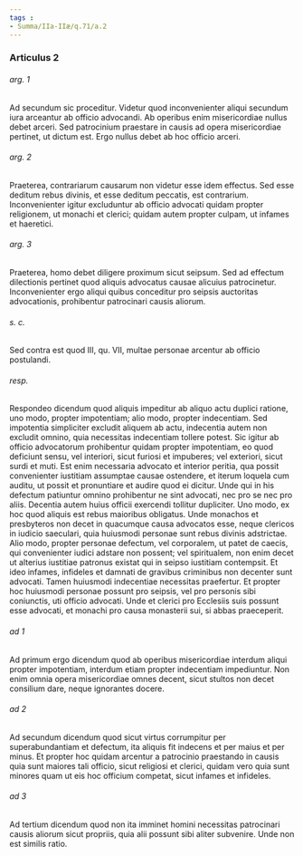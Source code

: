 ```yaml
---
tags : 
- Summa/IIa-IIæ/q.71/a.2
---
```


### Articulus 2

###### arg. 1
Ad secundum sic proceditur. Videtur quod inconvenienter aliqui secundum iura arceantur ab officio advocandi. Ab operibus enim misericordiae nullus debet arceri. Sed patrocinium praestare in causis ad opera misericordiae pertinet, ut dictum est. Ergo nullus debet ab hoc officio arceri.

###### arg. 2
Praeterea, contrariarum causarum non videtur esse idem effectus. Sed esse deditum rebus divinis, et esse deditum peccatis, est contrarium. Inconvenienter igitur excluduntur ab officio advocati quidam propter religionem, ut monachi et clerici; quidam autem propter culpam, ut infames et haeretici.

###### arg. 3
Praeterea, homo debet diligere proximum sicut seipsum. Sed ad effectum dilectionis pertinet quod aliquis advocatus causae alicuius patrocinetur. Inconvenienter ergo aliqui quibus conceditur pro seipsis auctoritas advocationis, prohibentur patrocinari causis aliorum.

###### s. c.
Sed contra est quod III, qu. VII, multae personae arcentur ab officio postulandi.

###### resp.
Respondeo dicendum quod aliquis impeditur ab aliquo actu duplici ratione, uno modo, propter impotentiam; alio modo, propter indecentiam. Sed impotentia simpliciter excludit aliquem ab actu, indecentia autem non excludit omnino, quia necessitas indecentiam tollere potest. Sic igitur ab officio advocatorum prohibentur quidam propter impotentiam, eo quod deficiunt sensu, vel interiori, sicut furiosi et impuberes; vel exteriori, sicut surdi et muti. Est enim necessaria advocato et interior peritia, qua possit convenienter iustitiam assumptae causae ostendere, et iterum loquela cum auditu, ut possit et pronuntiare et audire quod ei dicitur. Unde qui in his defectum patiuntur omnino prohibentur ne sint advocati, nec pro se nec pro aliis. Decentia autem huius officii exercendi tollitur dupliciter. Uno modo, ex hoc quod aliquis est rebus maioribus obligatus. Unde monachos et presbyteros non decet in quacumque causa advocatos esse, neque clericos in iudicio saeculari, quia huiusmodi personae sunt rebus divinis adstrictae. Alio modo, propter personae defectum, vel corporalem, ut patet de caecis, qui convenienter iudici adstare non possent; vel spiritualem, non enim decet ut alterius iustitiae patronus existat qui in seipso iustitiam contempsit. Et ideo infames, infideles et damnati de gravibus criminibus non decenter sunt advocati. Tamen huiusmodi indecentiae necessitas praefertur. Et propter hoc huiusmodi personae possunt pro seipsis, vel pro personis sibi coniunctis, uti officio advocati. Unde et clerici pro Ecclesiis suis possunt esse advocati, et monachi pro causa monasterii sui, si abbas praeceperit.

###### ad 1
Ad primum ergo dicendum quod ab operibus misericordiae interdum aliqui propter impotentiam, interdum etiam propter indecentiam impediuntur. Non enim omnia opera misericordiae omnes decent, sicut stultos non decet consilium dare, neque ignorantes docere.

###### ad 2
Ad secundum dicendum quod sicut virtus corrumpitur per superabundantiam et defectum, ita aliquis fit indecens et per maius et per minus. Et propter hoc quidam arcentur a patrocinio praestando in causis quia sunt maiores tali officio, sicut religiosi et clerici, quidam vero quia sunt minores quam ut eis hoc officium competat, sicut infames et infideles.

###### ad 3
Ad tertium dicendum quod non ita imminet homini necessitas patrocinari causis aliorum sicut propriis, quia alii possunt sibi aliter subvenire. Unde non est similis ratio.

